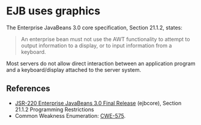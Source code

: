 # EJB uses graphics
The Enterprise JavaBeans 3.0 core specification, Section 21.1.2, states:

> An enterprise bean must not use the AWT functionality to attempt to output information to a display, or to input information from a keyboard.

Most servers do not allow direct interaction between an application program and a keyboard/display attached to the server system.


## References
* [ JSR-220 Enterprise JavaBeans 3.0 Final Release](http://jcp.org/aboutJava/communityprocess/final/jsr220/index.html) (ejbcore), Section 21.1.2 Programming Restrictions
* Common Weakness Enumeration: [CWE-575](https://cwe.mitre.org/data/definitions/575.html).
